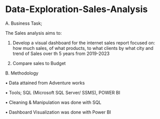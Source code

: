 # Data-Exploration-Sales-Analysis
A.	Business Task;

The Sales analysis aims to:

1. Develop a visual dashboard for the internet sales report focused on:
 how much sales, of what products, to what clients by what city and trend of Sales over th 5 years from 2019-2023

2. Compare sales to Budget

B.	Methodology

•	Data attained from Adventure works

•	Tools; SQL (Microsoft SQL Server/ SSMS), POWER BI

•	Cleaning & Manipulation was done with SQL 

•	Dashboard Visualization was done with Power BI
